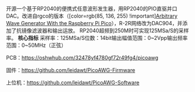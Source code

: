 开源一个基于RP2040的便携式任意波形发生器，用RP2040的PIO直驱并口DAC。改进自rgco的版本（[color=rgb(85, 136, 255) !important][Arbitrary Wave Generator With the Raspberry Pi Pico](https://www.instructables.com/Arbitrary-Wave-Generator-With-the-Raspberry-Pi-Pic/)），R-2R网络改为DAC904，并添加了抗镜像滤波器和输出运放。 RP2040超频到250M时可实现125MSa/S的采样率。 **核心指标** 采样率：125MSa/S位数：14bit输出幅值范围：0\~2Vpp输出频率范围：0~50MHz（正弦）  

PCB：https://oshwhub.com/32478yf4780gf72r49fg4/picoawg  

固件：https://github.com/leidawt/PicoAWG-Firmware 

上位机：https://github.com/leidawt/PicoAWG-Software 